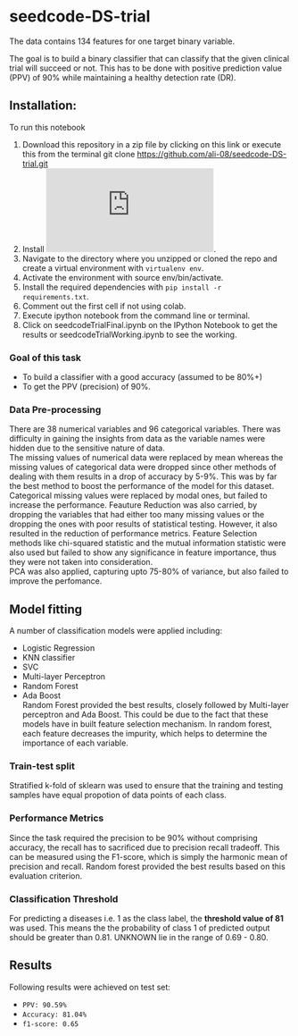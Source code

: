 # seedcode-DS-trial

The data contains 134 features for one target binary variable.  

The goal is to build a binary classifier that can classify that the given clinical trial will succeed or not. This has to be done with  positive prediction value (PPV) of 90% while maintaining a healthy detection rate (DR).  

## Installation:  
To run this notebook
1. Download this repository in a zip file by clicking on this link or execute this from the terminal git clone https://github.com/ali-08/seedcode-DS-trial.git
1. Install ![virtualenv](http://virtualenv.readthedocs.org/en/latest/installation.html).  
1. Navigate to the directory where you unzipped or cloned the repo and create a virtual environment with ````virtualenv env````.
1. Activate the environment with source env/bin/activate.  
1. Install the required dependencies with ````pip install -r requirements.txt````.
1. Comment out the first cell if not using colab.
1. Execute ipython notebook from the command line or terminal.
1. Click on seedcodeTrialFinal.ipynb on the IPython Notebook to get the results or seedcodeTrialWorking.ipynb to see the working.

### Goal of this task
* To build a classifier with a good accuracy (assumed to be 80%+)
* To get the PPV (precision) of 90%.

### Data Pre-processing
There are 38 numerical variables and 96 categorical variables. There was difficulty in gaining the insights from data as the variable names were hidden due to the sensitive nature of data.  
The missing values of numerical data were replaced by mean whereas the missing values of categorical data were dropped since other methods of dealing with them results in a drop of accuracy by 5-9%. This was by far the best method to boost the performance of the model for this dataset.
Categorical missing values were replaced by modal ones, but failed to increase the performance.
Feauture Reduction was also carried, by dropping the variables that had either too many missing values or the dropping the ones with poor results of statistical testing. However, it also resulted in the reduction of performance metrics. 
Feature Selection methods like chi-squared statistic and the mutual information statistic were also used but failed to show any significance in feature importance, thus they were not taken into consideration.  
PCA was also applied, capturing upto 75-80% of variance, but also failed to improve the perfomance.

## Model fitting
A number of classification models were applied including:
- Logistic Regression
- KNN classifier
- SVC
- Multi-layer Perceptron
- Random Forest
- Ada Boost  
Random Forest provided the best results, closely followed by Multi-layer perceptron and Ada Boost. This could be due to the fact that these models have in built feature selection mechanism. In random forest, each feature decreases the impurity, which helps to determine the importance of each variable.

### Train-test split
Stratified k-fold of sklearn was used to ensure that the training and testing samples have equal propotion of data points of each class.

### Performance Metrics
Since the task required the precision to be 90% without comprising accuracy, the recall has to sacrificed due to precision recall tradeoff. This can be measured using the F1-score, which is simply the harmonic mean of precision and recall. Random forest provided the best results based on this evaluation criterion.

### Classification Threshold
For predicting a diseases i.e. 1 as the class label, the **threshold value of 81** was used. This means the the probability of class 1 of predicted output should be greater than 0.81. UNKNOWN lie in the range of 0.69 - 0.80.

## Results  
Following results were achieved on test set:
- ```PPV: 90.59%```
- ```Accuracy: 81.04%```
- ```f1-score: 0.65```
